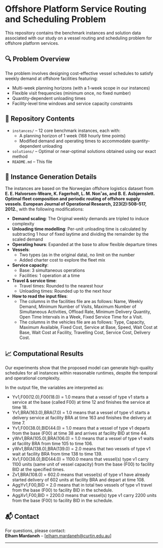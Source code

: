# Offshore Platform Service Routing and Scheduling Problem

This repository contains the benchmark instances and solution data associated with our study on a vessel routing and scheduling problem for offshore platform services.

## 🔍 Problem Overview

The problem involves designing cost-effective vessel schedules to satisfy weekly demand at offshore facilities featuring:

- Multi-week planning horizons (with a 1-week scope in our instances)
- Flexible visit frequencies (minimum once, no fixed number)
- Quantity-dependent unloading times
- Facility-level time windows and service capacity constraints

## 📁 Repository Contents

- `instances/` – 12 core benchmark instances, each with:
  - A planning horizon of 1 week (168 hourly time points)
  - Modified demand and operating times to accommodate quantity-dependent unloading
- `solutions/` – Optimal or near-optimal solutions obtained using our exact method
- `README.md` – This file

## 🧪 Instance Generation Details

The instances are based on the Norwegian offshore logistics dataset from **E. E. Halvorsen-Weare, K. Fagerholt, L. M. Non˚as, and B. E. Asbjørnslett. Optimal fleet composition and periodic routing of offshore supply vessels. European Journal of Operational Research, 223(2):508–517, 2012.**, with the following modifications:

- **Demand scaling**: The Original weekly demands are tripled to induce complexity
- **Unloading time modelling**: Per-unit unloading time is calculated by subtracting 1 hour of fixed laytime and dividing the remainder by the scaled demand
- **Operating hours**: Expanded at the base to allow flexible departure times
- **Vessels**:
  - Two types (as in the original data), no limit on the number
  - Added charter cost to explore the fleet mix
- **Service capacity**:
  - Base: 3 simultaneous operations
  - Facilities: 1 operation at a time
- **Travel & service time**:
  - Travel times: Rounded to the nearest hour
  - Unloading times: Rounded up to the next hour
- **How to read the input files**:
  - The columns in the facilities file are as follows: Name, Weekly Demand, Minimum Number of Visits, Maximum Number of Simultaneous Activities, Offload Rate, Minimum Delivery Quantity, Open Time Intervals in a Week, Fixed Service Time for a Visit.
  - The columns in the vehicles file are as follows: Type, Capacity, Maximum Available, Fixed Cost, Service at Base, Speed, Wait Cost at Base, Wait Cost at Facility, Travelling Cost, Service Cost, Delivery Cost.

  
## 📈 Computational Results

Our experiments show that the proposed model can generate high-quality schedules for all instances within reasonable runtimes, despite the temporal and operational complexity.

In the output file, the variables are interpreted as:
- Yv1,F00(12.0),F00(18.0)  =  1.0 means that a vessel of type v1 starts a service at the base (called F00) at time 12 and finishes the service at time 18.
- Yv1,BRA(163.0),BRA(7.0)  =  1.0 means that a vessel of type v1 starts a delivery service at facility BRA at time 163 and finishes the delivery at time 7.
- Yv1,F00(38.0),BID(44.0)  =  1.0 means that a vessel of type v1 departs from the base (F00) at time 38 and arrives at facility BID at time 44.
- yWv1,BRA(105.0),BRA(106.0)  =  1.0 means that a vessel of type v1 waits at facility BRA from time 105 to time 106.
- yWv1,BRA(138.0),BRA(139.0)  =  2.0 means that two vessels of type v1 wait at facility BRA from time 138 to time 139.
- Xv1,F00(38.0),BID(44.0)  =  1100.0 means that vessel(s) type v1 carry 1100 units (same unit of vessel capacity) from the base (F00) to facility BID at the specified times.
- Zv1,BRA(108.0)  =  602.0 means that vessel(s) of type v1 have already started delivery of 602 units at facility BRA and depart at time 108.
- AggYv1,F00,BID  =  2.0 means that in total two vessels of type v1 travel from the base (F00) to facility BID in the schedule.
- AggXv1,F00,BID  =  2200.0 means that vessel(s) type v1 carry 2200 units from the base (F00) to facility BID in the schedule.



## 📬 Contact

For questions, please contact:  
**Elham Mardaneh** – [elham.mardaneh@curtin.edu.au]

---

